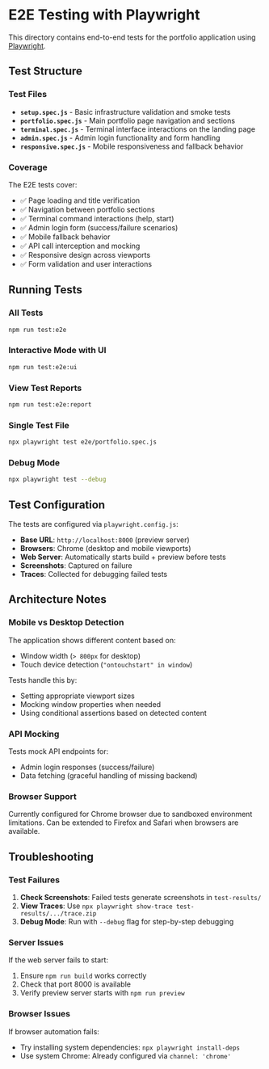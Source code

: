 # E2E Testing with Playwright

This directory contains end-to-end tests for the portfolio application using [Playwright](https://playwright.dev/).

## Test Structure

### Test Files

- **`setup.spec.js`** - Basic infrastructure validation and smoke tests
- **`portfolio.spec.js`** - Main portfolio page navigation and sections
- **`terminal.spec.js`** - Terminal interface interactions on the landing page
- **`admin.spec.js`** - Admin login functionality and form handling
- **`responsive.spec.js`** - Mobile responsiveness and fallback behavior

### Coverage

The E2E tests cover:

- ✅ Page loading and title verification
- ✅ Navigation between portfolio sections
- ✅ Terminal command interactions (help, start)
- ✅ Admin login form (success/failure scenarios)
- ✅ Mobile fallback behavior
- ✅ API call interception and mocking
- ✅ Responsive design across viewports
- ✅ Form validation and user interactions

## Running Tests

### All Tests
```bash
npm run test:e2e
```

### Interactive Mode with UI
```bash
npm run test:e2e:ui
```

### View Test Reports
```bash
npm run test:e2e:report
```

### Single Test File
```bash
npx playwright test e2e/portfolio.spec.js
```

### Debug Mode
```bash
npx playwright test --debug
```

## Test Configuration

The tests are configured via `playwright.config.js`:

- **Base URL**: `http://localhost:8000` (preview server)
- **Browsers**: Chrome (desktop and mobile viewports)
- **Web Server**: Automatically starts build + preview before tests
- **Screenshots**: Captured on failure
- **Traces**: Collected for debugging failed tests

## Architecture Notes

### Mobile vs Desktop Detection

The application shows different content based on:
- Window width (`> 800px` for desktop)
- Touch device detection (`"ontouchstart" in window`)

Tests handle this by:
- Setting appropriate viewport sizes
- Mocking window properties when needed
- Using conditional assertions based on detected content

### API Mocking

Tests mock API endpoints for:
- Admin login responses (success/failure)
- Data fetching (graceful handling of missing backend)

### Browser Support

Currently configured for Chrome browser due to sandboxed environment limitations. Can be extended to Firefox and Safari when browsers are available.

## Troubleshooting

### Test Failures

1. **Check Screenshots**: Failed tests generate screenshots in `test-results/`
2. **View Traces**: Use `npx playwright show-trace test-results/.../trace.zip`
3. **Debug Mode**: Run with `--debug` flag for step-by-step debugging

### Server Issues

If the web server fails to start:
1. Ensure `npm run build` works correctly
2. Check that port 8000 is available
3. Verify preview server starts with `npm run preview`

### Browser Issues

If browser automation fails:
- Try installing system dependencies: `npx playwright install-deps`
- Use system Chrome: Already configured via `channel: 'chrome'`